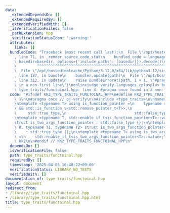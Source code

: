 ```yaml
---
data:
  _extendedDependsOn: []
  _extendedRequiredBy: []
  _extendedVerifiedWith: []
  _isVerificationFailed: false
  _pathExtension: hpp
  _verificationStatusIcon: ':warning:'
  attributes:
    links: []
  bundledCode: "Traceback (most recent call last):\n  File \"/opt/hostedtoolcache/Python/3.12.0/x64/lib/python3.12/site-packages/onlinejudge_verify/documentation/build.py\"\
    , line 71, in _render_source_code_stat\n    bundled_code = language.bundle(stat.path,\
    \ basedir=basedir, options={'include_paths': [basedir]}).decode()\n          \
    \         ^^^^^^^^^^^^^^^^^^^^^^^^^^^^^^^^^^^^^^^^^^^^^^^^^^^^^^^^^^^^^^^^^^^^^^^^^^^^^^^^^\n\
    \  File \"/opt/hostedtoolcache/Python/3.12.0/x64/lib/python3.12/site-packages/onlinejudge_verify/languages/cplusplus.py\"\
    , line 187, in bundle\n    bundler.update(path)\n  File \"/opt/hostedtoolcache/Python/3.12.0/x64/lib/python3.12/site-packages/onlinejudge_verify/languages/cplusplus_bundle.py\"\
    , line 312, in update\n    raise BundleErrorAt(path, i + 1, \"#pragma once found\
    \ in a non-first line\")\nonlinejudge_verify.languages.cplusplus_bundle.BundleErrorAt:\
    \ type_traits/functoinal.hpp: line 4: #pragma once found in a non-first line\n"
  code: "#ifndef KK2_TYPE_TRAITS_FUNCTOINAL_HPP\n#define KK2_TYPE_TRAITS_FUNCTOINAL_HPP\
    \ 1\n\n#pragma once // oj-verify\n\n#include <type_traits>\n\nnamespace kk2 {\n\
    \ntemplate <typename T> using is_function_pointer =\n    typename std::conditional<std::is_pointer_v<T>\
    \ && std::is_function_v<std::remove_pointer_t<T>>,\n                         \
    \     std::true_type,\n                              std::false_type>::type;\n\
    \ntemplate <typename T, std::enable_if_t<is_function_pointer<T>::value> * = nullptr>\n\
    struct is_two_args_function_pointer : std::false_type {};\n\ntemplate <typename\
    \ R, typename T1, typename T2> struct is_two_args_function_pointer<R (*)(T1, T2)>\n\
    \    : std::true_type {};\n\ntemplate <typename T> using is_two_args_function_pointer_t\
    \ =\n    std::enable_if_t<is_two_args_function_pointer<T>::value>;\n\n} // namespace\
    \ kk2\n\n#endif // KK2_TYPE_TRAITS_FUNCTOINAL_HPP\n"
  dependsOn: []
  isVerificationFile: false
  path: type_traits/functoinal.hpp
  requiredBy: []
  timestamp: '2025-04-05 10:48:22+09:00'
  verificationStatus: LIBRARY_NO_TESTS
  verifiedWith: []
documentation_of: type_traits/functoinal.hpp
layout: document
redirect_from:
- /library/type_traits/functoinal.hpp
- /library/type_traits/functoinal.hpp.html
title: type_traits/functoinal.hpp
---
```

